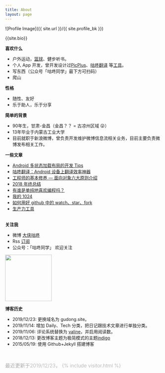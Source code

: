 ```yaml
---
title: About
layout: page
---
```

![Profile Image]({{ site.url }}/{{ site.profile_bk }})
<figcaption class="caption">{{site.bio}}</figcaption>

<b>喜欢什么</b><br>
<ul>
    <li>户外运动，<a href="https://gudong.site/tags#%E7%AF%AE%E7%90%83" target="_blank">篮球</a>、健步听书。</li>
    <li>个人 App 开发，曾开发设计过<a href="./2019/12/03/about-xPic.html" target="_blank">PicPlus</a>、<a href="./2016/02/26/gudong_translate.html" target="_blank">咕咚翻译</a> 等<a href="/product" target="_blank">工具</a>。</li>
    <li>写东西（公众号「咕咚同学」最下方可扫码）</li>
    <li>爬山</li>
</ul>

<b>性格</b><br>
<ul>
    <li>随性、友好</li>
    <li>乐于助人，乐于分享</li>
</ul>

<b>简单的背景</b><br>
<ul>
    <li>90年生，甘肃-金昌（金昌？？ = 古凉州区域 😜）</li>
    <li>13年毕业于内蒙古工业大学</li>
    <li>目前就职于新浪微博，曾负责开发维护微博信息流相关业务，目前主要负责微博发布相关工作。</li>    
</ul>

<b>一些文章</b><br>
<ul>
    <li><a href="/2017/04/26/loading_layout_practice.html" target="_blank">Android 多状态加载布局的开发 Tips</a></li>  
    <li><a href="/2016/02/26/gudong_translate.html" target="_blank">咕咚翻译：Android 设备上翻译效率神器</a></li>  
    <li><a href="/2019/12/01/oop.html" target="_blank">工程师的基本修养 — 面向对象六大原则介绍</a></li>  
    <li><a href="/2018/12/31/2018-summary.html" target="_blank">2018 年终总结</a></li>  
    <li><a href="/2017/12/27/why-programe-zhihu.html" target="_blank">有谁是单纯地喜欢编程吗？</a></li>  
    <li><a href="/2015/10/24/1024.html" target="_blank">我的 1024</a></li>  
    <li><a href="/2017/04/22/github_usage.html" target="_blank">如何用好 github 中的 watch、star、fork</a></li>  
    <li><a href="/2019/04/05/2019-tools.html" target="_blank">生产力工具</a></li>  
</ul>

<br>
<b>关注我</b>
<ul>
    <li>微博 <a href="https://weibo.com/1874136301" target="_blank">大侠咕咚</a></li>
    <li>Rss <a href="https://gudong.site/feed.xml" target="_blank">订阅</a></li>
    <li>公众号：「咕咚同学」  欢迎关注</li>
</ul>
<img style="width:150px;height:150px;" src="{{site.gudongqr}}"  />

<br>

<b>博客历史</b>
<ul>
    <li>2019/12/23: 更换域名为 gudong.site。</li>
    <li>2019/11/14: 增加 Daily、Tech 分类，把日记跟技术文章进行单独分类。</li>
    <li>2019/11/06: 评论系统替换为 <a href="https://valine.js.org" target="_blank">valine</a>，并启用阅读数。</li>
    <li>2018/12/13: 更改博客主题为极简模式的主题<a href="https://github.com/sergiokopplin/indigo" target="_blank">indigo</a></li>
    <li>2015/05/19: 使用 Github+Jekyll 搭建博客</li>
    
</ul>
<br>

<p style="color:#aaa;font-size: 1.0rem;font-weight: 300;">最近更新于2019/12/23，
    {% include visitor.html %}
</p>